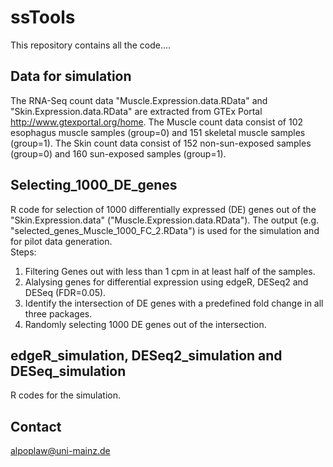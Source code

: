 # ssTools

This repository contains all the code....

## Data for simulation

The RNA-Seq count data "Muscle.Expression.data.RData" and "Skin.Expression.data.RData" are extracted from GTEx Portal http://www.gtexportal.org/home. The Muscle count data consist of 102 esophagus muscle samples (group=0) and 151 skeletal muscle samples (group=1). The Skin count data consist of 152 non-sun-exposed samples (group=0) and 160 sun-exposed samples (group=1).

## Selecting_1000_DE_genes

R code for selection of 1000 differentially expressed (DE) genes out of the "Skin.Expression.data" ("Muscle.Expression.data.RData").
The output (e.g. "selected_genes_Muscle_1000_FC_2.RData") is used for the simulation and for pilot data generation.  
Steps:  
1. Filtering Genes out with less than 1 cpm in at least half of the samples.  
2. Alalysing genes for differential expression using edgeR, DESeq2 and DESeq (FDR=0.05).  
3. Identify the intersection of DE genes with a predefined fold change in all three packages.  
4. Randomly selecting 1000 DE genes out of the intersection.  

## edgeR_simulation, DESeq2_simulation and DESeq_simulation

R codes for the simulation. 

## Contact

alpoplaw@uni-mainz.de
